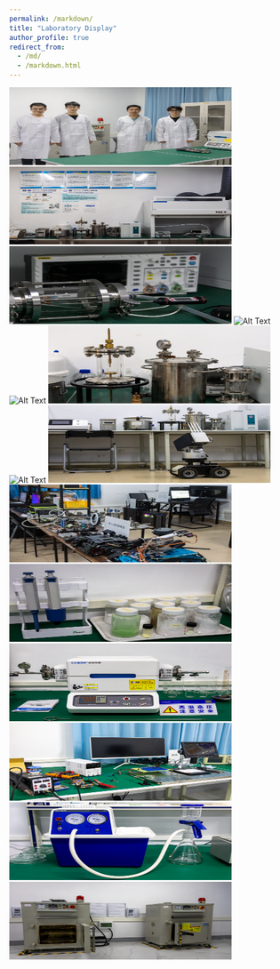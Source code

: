 ```yaml
---
permalink: /markdown/
title: "Laboratory Display"
author_profile: true
redirect_from: 
  - /md/
  - /markdown.html
---
```


<img src="../images/lab1.png" alt="Alt Text" width="400" height="140" />
<img src="../images/lab2.png" alt="Alt Text" width="400" height="140" />
<img src="../images/lab3.png" alt="Alt Text" width="400" height="140" />
<img src="../images/lab4.png" alt="Alt Text" width="400" height="140" />
<img src="../images/lab5.png" alt="Alt Text" width="400" height="140" />
<img src="../images/lab6.png" alt="Alt Text" width="400" height="140" />
<img src="../images/lab10.png" alt="Alt Text" width="400" height="140" />
<img src="../images/lab15.png" alt="Alt Text" width="400" height="140" />
<img src="../images/lab16.png" alt="Alt Text" width="400" height="140" />
<img src="../images/lab18.png" alt="Alt Text" width="400" height="140" />
<img src="../images/lab20.png" alt="Alt Text" width="400" height="140" />
<img src="../images/lab21.png" alt="Alt Text" width="400" height="140" />
<img src="../images/lab22.png" alt="Alt Text" width="400" height="140" />
<img src="../images/lab28.png" alt="Alt Text" width="400" height="140" />
